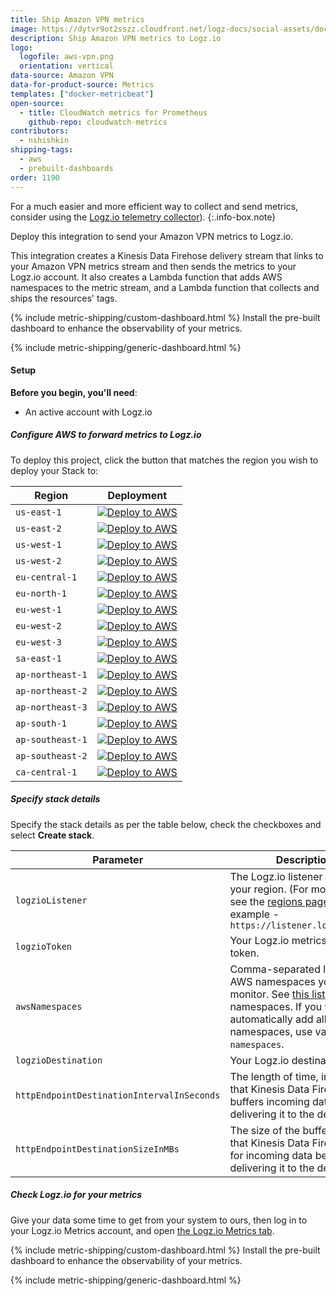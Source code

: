 ```yaml
---
title: Ship Amazon VPN metrics
image: https://dytvr9ot2sszz.cloudfront.net/logz-docs/social-assets/docs-social.jpg
description: Ship Amazon VPN metrics to Logz.io
logo:
  logofile: aws-vpn.png
  orientation: vertical
data-source: Amazon VPN
data-for-product-source: Metrics
templates: ["docker-metricbeat"]
open-source:
  - title: CloudWatch metrics for Prometheus
    github-repo: cloudwatch-metrics
contributors:
  - nshishkin
shipping-tags:
  - aws
  - prebuilt-dashboards
order: 1190
---
```




<!-- info-box-start:info -->
For a much easier and more efficient way to collect and send metrics, consider using the [Logz.io telemetry collector](https://app.logz.io/#/dashboard/send-your-data/agent/new)).
{:.info-box.note}
<!-- info-box-end -->



Deploy this integration to send your Amazon VPN metrics to Logz.io.

This integration creates a Kinesis Data Firehose delivery stream that links to your Amazon VPN metrics stream and then sends the metrics to your Logz.io account. It also creates a Lambda function that adds AWS namespaces to the metric stream, and a Lambda function that collects and ships the resources' tags.

{% include metric-shipping/custom-dashboard.html %} Install the pre-built dashboard to enhance the observability of your metrics.

<!-- logzio-inject:install:grafana:dashboards ids=["4nSubW6qKSqV8Pq367JQca"] --> 

{% include metric-shipping/generic-dashboard.html %} 

#### Setup

**Before you begin, you'll need**:

* An active account with Logz.io

<div class="tasklist">

##### Configure AWS to forward metrics to Logz.io

To deploy this project, click the button that matches the region you wish to deploy your Stack to:

| Region           | Deployment                                                                                                                                                                                                                                                                                                                                                          |
|------------------|---------------------------------------------------------------------------------------------------------------------------------------------------------------------------------------------------------------------------------------------------------------------------------------------------------------------------------------------------------------------|
| `us-east-1`      | [![Deploy to AWS](https://dytvr9ot2sszz.cloudfront.net/logz-docs/lights/LightS-button.png)](https://console.aws.amazon.com/cloudformation/home?region=us-east-1#/stacks/create/review?templateURL=https://logzio-aws-integrations-us-east-1.s3.amazonaws.com/metric-stream-helpers/aws/1.2.4/sam-template.yaml&stackName=logzio-metric-stream&param_logzioToken=<<PROMETHEUS-METRICS-SHIPPING-TOKEN>>&param_logzioListener=https://<<LISTENER-HOST>>:8053)           | 
| `us-east-2`      | [![Deploy to AWS](https://dytvr9ot2sszz.cloudfront.net/logz-docs/lights/LightS-button.png)](https://console.aws.amazon.com/cloudformation/home?region=us-east-2#/stacks/create/review?templateURL=https://logzio-aws-integrations-us-east-2.s3.amazonaws.com/metric-stream-helpers/aws/1.2.4/sam-template.yaml&stackName=logzio-metric-stream&param_logzioToken=<<PROMETHEUS-METRICS-SHIPPING-TOKEN>>&param_logzioListener=https://<<LISTENER-HOST>>:8053)           | 
| `us-west-1`      | [![Deploy to AWS](https://dytvr9ot2sszz.cloudfront.net/logz-docs/lights/LightS-button.png)](https://console.aws.amazon.com/cloudformation/home?region=us-west-1#/stacks/create/review?templateURL=https://logzio-aws-integrations-us-west-1.s3.amazonaws.com/metric-stream-helpers/aws/1.2.4/sam-template.yaml&stackName=logzio-metric-stream&param_logzioToken=<<PROMETHEUS-METRICS-SHIPPING-TOKEN>>&param_logzioListener=https://<<LISTENER-HOST>>:8053)           | 
| `us-west-2`      | [![Deploy to AWS](https://dytvr9ot2sszz.cloudfront.net/logz-docs/lights/LightS-button.png)](https://console.aws.amazon.com/cloudformation/home?region=us-west-2#/stacks/create/review?templateURL=https://logzio-aws-integrations-us-west-2.s3.amazonaws.com/metric-stream-helpers/aws/1.2.4/sam-template.yaml&stackName=logzio-metric-stream&param_logzioToken=<<PROMETHEUS-METRICS-SHIPPING-TOKEN>>&param_logzioListener=https://<<LISTENER-HOST>>:8053)           | 
| `eu-central-1`   | [![Deploy to AWS](https://dytvr9ot2sszz.cloudfront.net/logz-docs/lights/LightS-button.png)](https://console.aws.amazon.com/cloudformation/home?region=eu-central-1#/stacks/create/review?templateURL=https://logzio-aws-integrations-eu-central-1.s3.amazonaws.com/metric-stream-helpers/aws/1.2.4/sam-template.yaml&stackName=logzio-metric-stream&param_logzioToken=<<PROMETHEUS-METRICS-SHIPPING-TOKEN>>&param_logzioListener=https://<<LISTENER-HOST>>:8053)     | 
| `eu-north-1`     | [![Deploy to AWS](https://dytvr9ot2sszz.cloudfront.net/logz-docs/lights/LightS-button.png)](https://console.aws.amazon.com/cloudformation/home?region=eu-north-1#/stacks/create/review?templateURL=https://logzio-aws-integrations-eu-north-1.s3.amazonaws.com/metric-stream-helpers/aws/1.2.4/sam-template.yaml&stackName=logzio-metric-stream&param_logzioToken=<<PROMETHEUS-METRICS-SHIPPING-TOKEN>>&param_logzioListener=https://<<LISTENER-HOST>>:8053)         | 
| `eu-west-1`      | [![Deploy to AWS](https://dytvr9ot2sszz.cloudfront.net/logz-docs/lights/LightS-button.png)](https://console.aws.amazon.com/cloudformation/home?region=eu-west-1#/stacks/create/review?templateURL=https://logzio-aws-integrations-eu-west-1.s3.amazonaws.com/metric-stream-helpers/aws/1.2.4/sam-template.yaml&stackName=logzio-metric-stream&param_logzioToken=<<PROMETHEUS-METRICS-SHIPPING-TOKEN>>&param_logzioListener=https://<<LISTENER-HOST>>:8053)           | 
| `eu-west-2`      | [![Deploy to AWS](https://dytvr9ot2sszz.cloudfront.net/logz-docs/lights/LightS-button.png)](https://console.aws.amazon.com/cloudformation/home?region=eu-west-2#/stacks/create/review?templateURL=https://logzio-aws-integrations-eu-west-2.s3.amazonaws.com/metric-stream-helpers/aws/1.2.4/sam-template.yaml&stackName=logzio-metric-stream&param_logzioToken=<<PROMETHEUS-METRICS-SHIPPING-TOKEN>>&param_logzioListener=https://<<LISTENER-HOST>>:8053)           | 
| `eu-west-3`      | [![Deploy to AWS](https://dytvr9ot2sszz.cloudfront.net/logz-docs/lights/LightS-button.png)](https://console.aws.amazon.com/cloudformation/home?region=eu-west-3#/stacks/create/review?templateURL=https://logzio-aws-integrations-eu-west-3.s3.amazonaws.com/metric-stream-helpers/aws/1.2.4/sam-template.yaml&stackName=logzio-metric-stream&param_logzioToken=<<PROMETHEUS-METRICS-SHIPPING-TOKEN>>&param_logzioListener=https://<<LISTENER-HOST>>:8053)           | 
| `sa-east-1`      | [![Deploy to AWS](https://dytvr9ot2sszz.cloudfront.net/logz-docs/lights/LightS-button.png)](https://console.aws.amazon.com/cloudformation/home?region=sa-east-1#/stacks/create/review?templateURL=https://logzio-aws-integrations-sa-east-1.s3.amazonaws.com/metric-stream-helpers/aws/1.2.4/sam-template.yaml&stackName=logzio-metric-stream&param_logzioToken=<<PROMETHEUS-METRICS-SHIPPING-TOKEN>>&param_logzioListener=https://<<LISTENER-HOST>>:8053)           | 
| `ap-northeast-1` | [![Deploy to AWS](https://dytvr9ot2sszz.cloudfront.net/logz-docs/lights/LightS-button.png)](https://console.aws.amazon.com/cloudformation/home?region=ap-northeast-1#/stacks/create/review?templateURL=https://logzio-aws-integrations-ap-northeast-1.s3.amazonaws.com/metric-stream-helpers/aws/1.2.4/sam-template.yaml&stackName=logzio-metric-stream&param_logzioToken=<<PROMETHEUS-METRICS-SHIPPING-TOKEN>>&param_logzioListener=https://<<LISTENER-HOST>>:8053) | 
| `ap-northeast-2` | [![Deploy to AWS](https://dytvr9ot2sszz.cloudfront.net/logz-docs/lights/LightS-button.png)](https://console.aws.amazon.com/cloudformation/home?region=ap-northeast-2#/stacks/create/review?templateURL=https://logzio-aws-integrations-ap-northeast-2.s3.amazonaws.com/metric-stream-helpers/aws/1.2.4/sam-template.yaml&stackName=logzio-metric-stream&param_logzioToken=<<PROMETHEUS-METRICS-SHIPPING-TOKEN>>&param_logzioListener=https://<<LISTENER-HOST>>:8053) | 
| `ap-northeast-3` | [![Deploy to AWS](https://dytvr9ot2sszz.cloudfront.net/logz-docs/lights/LightS-button.png)](https://console.aws.amazon.com/cloudformation/home?region=ap-northeast-3#/stacks/create/review?templateURL=https://logzio-aws-integrations-ap-northeast-3.s3.amazonaws.com/metric-stream-helpers/aws/1.2.4/sam-template.yaml&stackName=logzio-metric-stream&param_logzioToken=<<PROMETHEUS-METRICS-SHIPPING-TOKEN>>&param_logzioListener=https://<<LISTENER-HOST>>:8053) | 
| `ap-south-1`     | [![Deploy to AWS](https://dytvr9ot2sszz.cloudfront.net/logz-docs/lights/LightS-button.png)](https://console.aws.amazon.com/cloudformation/home?region=ap-south-1#/stacks/create/review?templateURL=https://logzio-aws-integrations-ap-south-1.s3.amazonaws.com/metric-stream-helpers/aws/1.2.4/sam-template.yaml&stackName=logzio-metric-stream&param_logzioToken=<<PROMETHEUS-METRICS-SHIPPING-TOKEN>>&param_logzioListener=https://<<LISTENER-HOST>>:8053)         | 
| `ap-southeast-1` | [![Deploy to AWS](https://dytvr9ot2sszz.cloudfront.net/logz-docs/lights/LightS-button.png)](https://console.aws.amazon.com/cloudformation/home?region=ap-southeast-1#/stacks/create/review?templateURL=https://logzio-aws-integrations-ap-southeast-1.s3.amazonaws.com/metric-stream-helpers/aws/1.2.4/sam-template.yaml&stackName=logzio-metric-stream&param_logzioToken=<<PROMETHEUS-METRICS-SHIPPING-TOKEN>>&param_logzioListener=https://<<LISTENER-HOST>>:8053) | 
| `ap-southeast-2` | [![Deploy to AWS](https://dytvr9ot2sszz.cloudfront.net/logz-docs/lights/LightS-button.png)](https://console.aws.amazon.com/cloudformation/home?region=ap-southeast-2#/stacks/create/review?templateURL=https://logzio-aws-integrations-ap-southeast-2.s3.amazonaws.com/metric-stream-helpers/aws/1.2.4/sam-template.yaml&stackName=logzio-metric-stream&param_logzioToken=<<PROMETHEUS-METRICS-SHIPPING-TOKEN>>&param_logzioListener=https://<<LISTENER-HOST>>:8053) | 
| `ca-central-1`   | [![Deploy to AWS](https://dytvr9ot2sszz.cloudfront.net/logz-docs/lights/LightS-button.png)](https://console.aws.amazon.com/cloudformation/home?region=ca-central-1#/stacks/create/review?templateURL=https://logzio-aws-integrations-ca-central-1.s3.amazonaws.com/metric-stream-helpers/aws/1.2.4/sam-template.yaml&stackName=logzio-metric-stream&param_logzioToken=<<PROMETHEUS-METRICS-SHIPPING-TOKEN>>&param_logzioListener=https://<<LISTENER-HOST>>:8053)     | 

##### Specify stack details

Specify the stack details as per the table below, check the checkboxes and select **Create stack**.

| Parameter                                  | Description                                                                                                                                                                                          | Required/Default |
|--------------------------------------------|------------------------------------------------------------------------------------------------------------------------------------------------------------------------------------------------------|------------------|
| `logzioListener`                           | The Logz.io listener URL for your region. (For more details, see the [regions page](https://docs.logz.io/user-guide/accounts/account-region.html). For example - `https://listener.logz.io:8053`     | **Required**     |
| `logzioToken`                              | Your Logz.io metrics shipping token.                                                                                                                                                                 | **Required**     |
| `awsNamespaces`                            | Comma-separated list of the AWS namespaces you want to monitor. See [this list](https://docs.aws.amazon.com/AmazonCloudWatch/latest/monitoring/aws-services-cloudwatch-metrics.html) of namespaces. If you want to automatically add all namespaces, use value `all-namespaces`. | **Required**     |
| `logzioDestination`                        | Your Logz.io destination URL.                                                                                                                                                                        | **Required**     |
| `httpEndpointDestinationIntervalInSeconds` | The length of time, in seconds, that Kinesis Data Firehose buffers incoming data before delivering it to the destination.                                                                            | `60`             |
| `httpEndpointDestinationSizeInMBs`         | The size of the buffer, in MBs, that Kinesis Data Firehose uses for incoming data before delivering it to the destination.                                                                           | `5`              |



##### Check Logz.io for your metrics

Give your data some time to get from your system to ours, then log in to your Logz.io Metrics account, and open [the Logz.io Metrics tab](https://app.logz.io/#/dashboard/metrics/).


{% include metric-shipping/custom-dashboard.html %} Install the pre-built dashboard to enhance the observability of your metrics.

<!-- logzio-inject:install:grafana:dashboards ids=["4nSubW6qKSqV8Pq367JQca"] --> 

{% include metric-shipping/generic-dashboard.html %} 